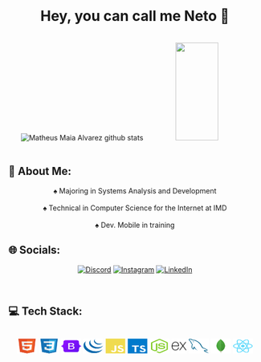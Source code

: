 <div align="center" style="display: inline_block"><br>
  
  <h1> Hey, you can call me Neto 🤟</h1>

<br>
</div>
<div align="center">  
  <img width="49%" height="195px" src="https://github-readme-stats.vercel.app/api?username=EuNetu&show_icons=true&count_private=false&hide_border=true&title_color=5CCDEB&icon_color=5CCDEB&text_color=ffffff&bg_color=0d1117" alt="Matheus Maia Alvarez github stats" /> 
  <img width="41%" height="195px" src="https://github-readme-stats.vercel.app/api/top-langs/?username=EuNetu&layout=compact&hide_border=true&title_color=5CCDEB&text_color=ffffff&bg_color=0d1117&count_private=false" />
  
</div>
<br>
<h2> 🦆 About Me: </h2>
<div  align="center">
  <p>♠️ Majoring in Systems Analysis and Development<br><br>♠️  Technical in Computer Science for the Internet at IMD<br><br>♠️ Dev. Mobile in training</p>
</div>

## 🌐 Socials:

<div  align="center">
    
  [![Discord](https://img.shields.io/badge/Discord-%237289DA.svg?logo=discord&logoColor=white)](htttps://discord.gg/𝓝𝓮𝓽𝓸#2527) 
  [![Instagram](https://img.shields.io/badge/Instagram-%23E4405F.svg?logo=Instagram&logoColor=white)](https://instagram.com/_eu.neto) 
  [![LinkedIn](https://img.shields.io/badge/LinkedIn-%230077B5.svg?logo=linkedin&logoColor=white)](https://linkedin.com/in/euclides-neto-b467ab19b/) 
      
</div>
<br>

## 💻 Tech Stack:
<div align="center"style="display: inline_block"><br>
  <img align="center" height="30" width="40" src="https://raw.githubusercontent.com/devicons/devicon/master/icons/html5/html5-original.svg">
  <img align="center" height="30" width="40" src="https://raw.githubusercontent.com/devicons/devicon/master/icons/css3/css3-original.svg">
  <img align="center" height="30" width="40" src="https://github.com/devicons/devicon/blob/master/icons/bootstrap/bootstrap-original.svg">
  <img align="center" height="30" width="40" src="https://github.com/devicons/devicon/blob/master/icons/jquery/jquery-original.svg" />
  <img align="center" height="30" width="40" src="https://raw.githubusercontent.com/devicons/devicon/master/icons/javascript/javascript-plain.svg">
  <img align="center" height="30" width="40" src="https://raw.githubusercontent.com/devicons/devicon/master/icons/typescript/typescript-plain.svg">
  <img align="center" height="30" width="40" src="https://github.com/devicons/devicon/blob/master/icons/nodejs/nodejs-original.svg" />
  <img align="center" height="30" src="https://github.com/devicons/devicon/blob/master/icons/express/express-original.svg" />
  <img align="center" height="30" width="40" src="https://github.com/devicons/devicon/blob/master/icons/mysql/mysql-plain.svg" />
  <img align="center" height="30" width="40" src="https://github.com/devicons/devicon/blob/master/icons/mongodb/mongodb-original.svg" />
  <img align="center" height="30" width="40" src="https://raw.githubusercontent.com/devicons/devicon/master/icons/react/react-original.svg">
</div>
<br>
